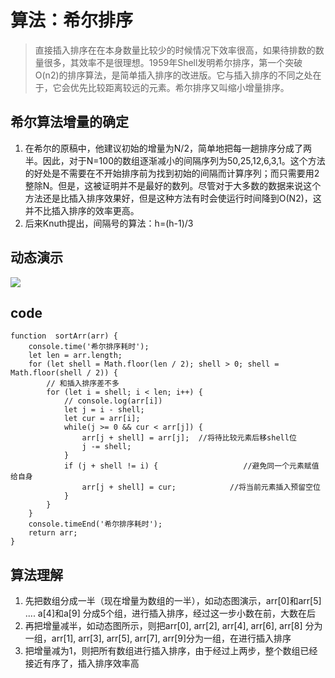 # 算法：希尔排序
> 直接插入排序在在本身数量比较少的时候情况下效率很高，如果待排数的数量很多，其效率不是很理想。1959年Shell发明希尔排序，第一个突破O(n2)的排序算法，是简单插入排序的改进版。它与插入排序的不同之处在于，它会优先比较距离较远的元素。希尔排序又叫缩小增量排序。

## 希尔算法增量的确定
1. 在希尔的原稿中，他建议初始的增量为N/2，简单地把每一趟排序分成了两半。因此，对于N=100的数组逐渐减小的间隔序列为50,25,12,6,3,1。这个方法的好处是不需要在不开始排序前为找到初始的间隔而计算序列；而只需要用2整除N。但是，这被证明并不是最好的数列。尽管对于大多数的数据来说这个方法还是比插入排序效果好，但是这种方法有时会使运行时间降到O(N2)，这并不比插入排序的效率更高。
2. 后来Knuth提出，间隔号的算法：h=(h-1)/3

## 动态演示
![](https://tomz-1253937763.cos.ap-guangzhou.myqcloud.com/img/201904/shell_sort.gif)

## code

```
function  sortArr(arr) {
    console.time('希尔排序耗时');
    let len = arr.length;
    for (let shell = Math.floor(len / 2); shell > 0; shell = Math.floor(shell / 2)) {
        // 和插入排序差不多
        for (let i = shell; i < len; i++) {
            // console.log(arr[i])
            let j = i - shell;
            let cur = arr[i];
            while(j >= 0 && cur < arr[j]) {
                arr[j + shell] = arr[j];  //将待比较元素后移shell位
                j -= shell; 
            }
            if (j + shell != i) {                   //避免同一个元素赋值给自身
                arr[j + shell] = cur;            //将当前元素插入预留空位
            }
        }
    }
    console.timeEnd('希尔排序耗时');
    return arr;
}
```

## 算法理解
1. 先把数组分成一半（现在增量为数组的一半），如动态图演示，arr[0]和arr[5] .... a[4]和a[9] 分成5个组，进行插入排序，经过这一步小数在前，大数在后
2. 再把增量减半，如动态图所示，则把arr[0], arr[2], arr[4], arr[6], arr[8] 分为一组，arr[1], arr[3], arr[5], arr[7], arr[9]分为一组，在进行插入排序
3. 把增量减为1，则把所有数组进行插入排序，由于经过上两步，整个数组已经接近有序了，插入排序效率高


